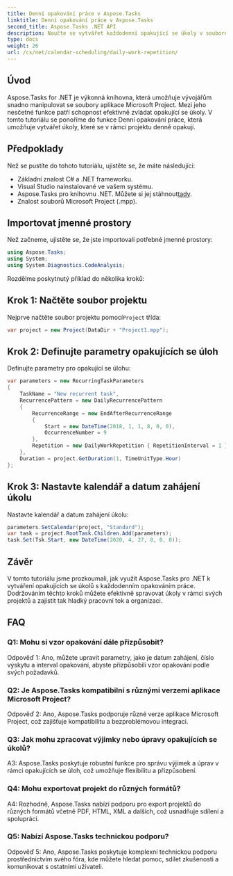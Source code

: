 ```yaml
---
title: Denní opakování práce v Aspose.Tasks
linktitle: Denní opakování práce v Aspose.Tasks
second_title: Aspose.Tasks .NET API
description: Naučte se vytvářet každodenní opakující se úkoly v souborech Microsoft Project pomocí Aspose.Tasks for .NET. Zvyšte produktivitu a organizaci bez námahy.
type: docs
weight: 26
url: /cs/net/calendar-scheduling/daily-work-repetition/
---
```

## Úvod

Aspose.Tasks for .NET je výkonná knihovna, která umožňuje vývojářům snadno manipulovat se soubory aplikace Microsoft Project. Mezi jeho nesčetné funkce patří schopnost efektivně zvládat opakující se úkoly. V tomto tutoriálu se ponoříme do funkce Denní opakování práce, která umožňuje vytvářet úkoly, které se v rámci projektu denně opakují.

## Předpoklady

Než se pustíte do tohoto tutoriálu, ujistěte se, že máte následující:

- Základní znalost C# a .NET frameworku.
- Visual Studio nainstalované ve vašem systému.
-  Aspose.Tasks pro knihovnu .NET. Můžete si jej stáhnout[tady](https://releases.aspose.com/tasks/net/).
- Znalost souborů Microsoft Project (.mpp).

## Importovat jmenné prostory

Než začneme, ujistěte se, že jste importovali potřebné jmenné prostory:

```csharp
using Aspose.Tasks;
using System;
using System.Diagnostics.CodeAnalysis;


```

Rozdělme poskytnutý příklad do několika kroků:

## Krok 1: Načtěte soubor projektu

Nejprve načtěte soubor projektu pomocí`Project` třída:

```csharp
var project = new Project(DataDir + "Project1.mpp");
```

## Krok 2: Definujte parametry opakujících se úloh

Definujte parametry pro opakující se úlohu:

```csharp
var parameters = new RecurringTaskParameters
{
    TaskName = "New recurrent task",
    RecurrencePattern = new DailyRecurrencePattern
    {
        RecurrenceRange = new EndAfterRecurrenceRange
        {
            Start = new DateTime(2018, 1, 1, 8, 0, 0),
            OccurrenceNumber = 9
        },
        Repetition = new DailyWorkRepetition { RepetitionInterval = 1 }
    },
    Duration = project.GetDuration(1, TimeUnitType.Hour)
};
```

## Krok 3: Nastavte kalendář a datum zahájení úkolu

Nastavte kalendář a datum zahájení úkolu:

```csharp
parameters.SetCalendar(project, "Standard");
var task = project.RootTask.Children.Add(parameters);
task.Set(Tsk.Start, new DateTime(2020, 4, 27, 8, 0, 0));
```

## Závěr

V tomto tutoriálu jsme prozkoumali, jak využít Aspose.Tasks pro .NET k vytváření opakujících se úkolů s každodenním opakováním práce. Dodržováním těchto kroků můžete efektivně spravovat úkoly v rámci svých projektů a zajistit tak hladký pracovní tok a organizaci.

## FAQ

### Q1: Mohu si vzor opakování dále přizpůsobit?

Odpověď 1: Ano, můžete upravit parametry, jako je datum zahájení, číslo výskytu a interval opakování, abyste přizpůsobili vzor opakování podle svých požadavků.

### Q2: Je Aspose.Tasks kompatibilní s různými verzemi aplikace Microsoft Project?

Odpověď 2: Ano, Aspose.Tasks podporuje různé verze aplikace Microsoft Project, což zajišťuje kompatibilitu a bezproblémovou integraci.

### Q3: Jak mohu zpracovat výjimky nebo úpravy opakujících se úkolů?

A3: Aspose.Tasks poskytuje robustní funkce pro správu výjimek a úprav v rámci opakujících se úloh, což umožňuje flexibilitu a přizpůsobení.

### Q4: Mohu exportovat projekt do různých formátů?

A4: Rozhodně, Aspose.Tasks nabízí podporu pro export projektů do různých formátů včetně PDF, HTML, XML a dalších, což usnadňuje sdílení a spolupráci.

### Q5: Nabízí Aspose.Tasks technickou podporu?

Odpověď 5: Ano, Aspose.Tasks poskytuje komplexní technickou podporu prostřednictvím svého fóra, kde můžete hledat pomoc, sdílet zkušenosti a komunikovat s ostatními uživateli.